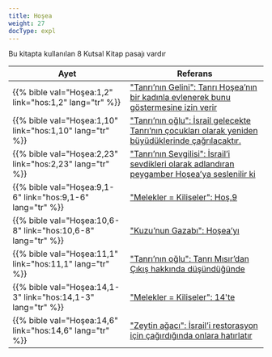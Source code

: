 ```yaml
---
title: Hoşea
weight: 27
docType: expl
---
```


Bu kitapta kullanılan 8 Kutsal Kitap pasajı vardır

| Ayet | Referans |
|-------|-----------|
| {{% bible val="Hoşea:1,2" link="hos:1,2" lang="tr" %}} | ["Tanrı’nın Gelini": Tanrı Hoşea’nın bir kadınla evlenerek bunu göstermesine izin verir](/expl/background/israel/the-church-is-part-of-israel#ed97) |
| {{% bible val="Hoşea:1,10" link="hos:1,10" lang="tr" %}} | ["Tanrı’nın oğlu": İsrail gelecekte Tanrı’nın çocukları olarak yeniden büyüdüklerinde çağrılacaktır.](/expl/background/israel/the-church-is-part-of-israel#bb1b) |
| {{% bible val="Hoşea:2,23" link="hos:2,23" lang="tr" %}} | ["Tanrı’nın Sevgilisi": İsrail’i sevdikleri olarak adlandıran peygamber Hoşea’ya seslenilir ki](/expl/background/israel/the-church-is-part-of-israel#2baf) |
| {{% bible val="Hoşea:9,1-6" link="hos:9,1-6" lang="tr" %}} | ["Melekler = Kiliseler": Hoş.9](/expl/content/letters/the-angel-of-the-churches#1220) |
| {{% bible val="Hoşea:10,6-8" link="hos:10,6-8" lang="tr" %}} | ["Kuzu’nun Gazabı": Hoşea’yı](/expl/content/seals/the-wrath-of-the-lamb#c1b2) |
| {{% bible val="Hoşea:11,1" link="hos:11,1" lang="tr" %}} | ["Tanrı’nın oğlu": Tanrı Mısır’dan Çıkış hakkında düşündüğünde](/expl/background/israel/the-church-is-part-of-israel#bb1b) |
| {{% bible val="Hoşea:14,1-3" link="hos:14,1-3" lang="tr" %}} | ["Melekler = Kiliseler": 14'te](/expl/content/letters/the-angel-of-the-churches#1220) |
| {{% bible val="Hoşea:14,6" link="hos:14,6" lang="tr" %}} | ["Zeytin ağacı": İsrail’i restorasyon için çağırdığında onlara hatırlatır](/expl/background/israel/the-church-is-part-of-israel#5ef1) |
